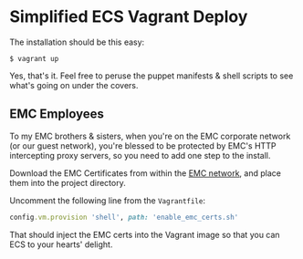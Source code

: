Simplified ECS Vagrant Deploy
=============================

The installation should be this easy:

```shell
$ vagrant up
```

Yes, that's it.  Feel free to peruse the puppet manifests & shell scripts to
see what's going on under the covers.

EMC Employees
-------------

To my EMC brothers & sisters, when you're on the EMC corporate network (or
our guest network), you're blessed to be protected by EMC's HTTP intercepting
proxy servers, so you need to add one step to the install.

Download the EMC Certificates from within the
[EMC network](http://gso.corp.emc.com/installupdatedcerts.aspx), and place them
into the project directory.

Uncomment the following line from the `Vagrantfile`:

```ruby
config.vm.provision 'shell', path: 'enable_emc_certs.sh'
```

That should inject the EMC certs into the Vagrant image so that you can ECS to
your hearts' delight.
